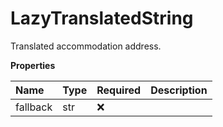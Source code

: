 # LazyTranslatedString

Translated accommodation address.

**Properties**

| Name     | Type | Required | Description |
| :------- | :--- | :------- | :---------- |
| fallback | str  | ❌       |             |

<!-- This file was generated by liblab | https://liblab.com/ -->

